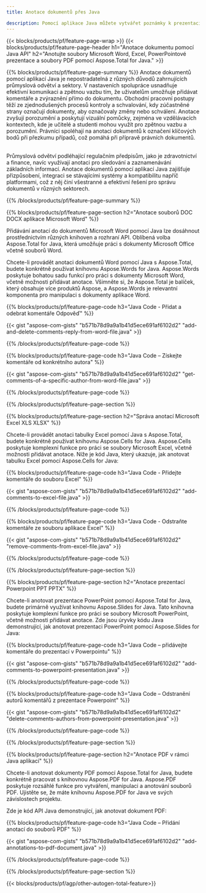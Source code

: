 ```yaml
---
title: Anotace dokumentů přes Java 

description: Pomocí aplikace Java můžete vytvářet poznámky k prezentacím aplikací Microsoft Word, Excel, PowerPoint a PDF. Jasná anotace s lehkostí.
---
```


{{< blocks/products/pf/feature-page-wrap >}}
{{< blocks/products/pf/feature-page-header h1="Anotace dokumentu pomocí Java API" h2="Anotujte soubory Microsoft Word, Excel, PowerPointové prezentace a soubory PDF pomocí Aspose.Total for Java." >}}

{{% blocks/products/pf/feature-page-summary %}}
Anotace dokumentů pomocí aplikací Java je nepostradatelná z různých důvodů zahrnujících průmyslová odvětví a sektory. V nastaveních spolupráce usnadňuje efektivní komunikaci a zpětnou vazbu tím, že uživatelům umožňuje přidávat komentáře a zvýraznění přímo do dokumentu. Obchodní pracovní postupy těží ze zjednodušených procesů kontroly a schvalování, kdy zúčastněné strany označují dokumenty, aby označovaly změny nebo schválení. Anotace zvyšují porozumění a poskytují vizuální pomůcky, zejména ve vzdělávacích kontextech, kde je učitelé a studenti mohou využít pro zpětnou vazbu a porozumění. Právníci spoléhají na anotaci dokumentů k označení klíčových bodů při přezkumu případů, což pomáhá při přípravě právních dokumentů. <br /><br />

Průmyslová odvětví podléhající regulačním předpisům, jako je zdravotnictví a finance, navíc využívají anotaci pro sledování a zaznamenávání základních informací. Anotace dokumentů pomocí aplikací Java zajišťuje přizpůsobení, integraci se stávajícími systémy a kompatibilitu napříč platformami, což z něj činí všestranné a efektivní řešení pro správu dokumentů v různých sektorech.

{{% /blocks/products/pf/feature-page-summary  %}}

{{% blocks/products/pf/feature-page-section  h2="Anotace souborů DOC DOCX aplikace Microsoft Word" %}}

Přidávání anotací do dokumentů Microsoft Word pomocí Java lze dosáhnout prostřednictvím různých knihoven a rozhraní API. Oblíbená volba Aspose.Total for Java, která umožňuje práci s dokumenty Microsoft Office včetně souborů Word.   <br />

Chcete-li provádět anotaci dokumentů Word pomocí Java s Aspose.Total, budete konkrétně používat knihovnu Aspose.Words for Java. Aspose.Words poskytuje bohatou sadu funkcí pro práci s dokumenty Microsoft Word, včetně možnosti přidávat anotace. Všimněte si, že Aspose.Total je balíček, který obsahuje více produktů Aspose, a Aspose.Words je relevantní komponenta pro manipulaci s dokumenty aplikace Word.<br />

{{% blocks/products/pf/feature-page-code h3="Java Code - Přidat a odebrat komentáře Odpověď" %}}

{{< gist "aspose-com-gists" "b571b78d9a9a1b41d5ece691af6102d2" "add-and-delete-comments-reply-from-word-file.java" >}}

{{% /blocks/products/pf/feature-page-code  %}}

{{% blocks/products/pf/feature-page-code h3="Java Code – Získejte komentáře od konkrétního autora" %}}

{{< gist "aspose-com-gists" "b571b78d9a9a1b41d5ece691af6102d2" "get-comments-of-a-specific-author-from-word-file.java" >}}

{{% /blocks/products/pf/feature-page-code  %}}

{{% /blocks/products/pf/feature-page-section %}}

{{% blocks/products/pf/feature-page-section  h2="Správa anotací Microsoft Excel XLS XLSX" %}}

Chcete-li provádět anotaci tabulky Excel pomocí Java s Aspose.Total, budete konkrétně používat knihovnu Aspose.Cells for Java. Aspose.Cells poskytuje komplexní funkce pro práci se soubory Microsoft Excel, včetně možnosti přidávat anotace. Níže je kód Java, který ukazuje, jak anotovat tabulku Excel pomocí Aspose.Cells for Java:<br />

{{% blocks/products/pf/feature-page-code h3="Java Code - Přidejte komentáře do souboru Excel" %}}

{{< gist "aspose-com-gists" "b571b78d9a9a1b41d5ece691af6102d2" "add-comments-to-excel-file.java" >}}

{{% /blocks/products/pf/feature-page-code  %}}

{{% blocks/products/pf/feature-page-code h3="Java Code - Odstraňte komentáře ze souboru aplikace Excel" %}}

{{< gist "aspose-com-gists" "b571b78d9a9a1b41d5ece691af6102d2" "remove-comments-from-excel-file.java" >}}

{{% /blocks/products/pf/feature-page-code  %}}

{{% /blocks/products/pf/feature-page-section %}}

{{% blocks/products/pf/feature-page-section  h2="Anotace prezentací Powerpoint PPT PPTX" %}}

Chcete-li anotovat prezentace PowerPoint pomocí Aspose.Total for Java, budete primárně využívat knihovnu Aspose.Slides for Java. Tato knihovna poskytuje komplexní funkce pro práci se soubory Microsoft PowerPoint, včetně možnosti přidávat anotace. Zde jsou úryvky kódu Java demonstrující, jak anotovat prezentaci PowerPoint pomocí Aspose.Slides for Java:<br />

{{% blocks/products/pf/feature-page-code h3="Java Code – přidávejte komentáře do prezentací v Powerpointu" %}}

{{< gist "aspose-com-gists" "b571b78d9a9a1b41d5ece691af6102d2" "add-comments-to-powerpoint-presentation.java" >}}

{{% /blocks/products/pf/feature-page-code  %}}

{{% blocks/products/pf/feature-page-code h3="Java Code – Odstranění autorů komentářů z prezentace Powerpoint" %}}

{{< gist "aspose-com-gists" "b571b78d9a9a1b41d5ece691af6102d2" "delete-comments-authors-from-powerpoint-presentation.java" >}}

{{% /blocks/products/pf/feature-page-code  %}}

{{% /blocks/products/pf/feature-page-section %}}

{{% blocks/products/pf/feature-page-section  h2="Anotace PDF v rámci Java aplikací" %}}

Chcete-li anotovat dokumenty PDF pomocí Aspose.Total for Java, budete konkrétně pracovat s knihovnou Aspose.PDF for Java. Aspose.PDF poskytuje rozsáhlé funkce pro vytváření, manipulaci a anotování souborů PDF. Ujistěte se, že máte knihovnu Aspose.PDF for Java ve svých závislostech projektu. 

Zde je kód API Java demonstrující, jak anotovat dokument PDF:<br />

{{% blocks/products/pf/feature-page-code h3="Java Code – Přidání anotací do souborů PDF" %}}

{{< gist "aspose-com-gists" "b571b78d9a9a1b41d5ece691af6102d2" "add-annotations-to-pdf-document.java" >}}

{{% /blocks/products/pf/feature-page-code  %}}

{{% /blocks/products/pf/feature-page-section %}}

{{< blocks/products/pf/agp/other-autogen-total-feature>}}